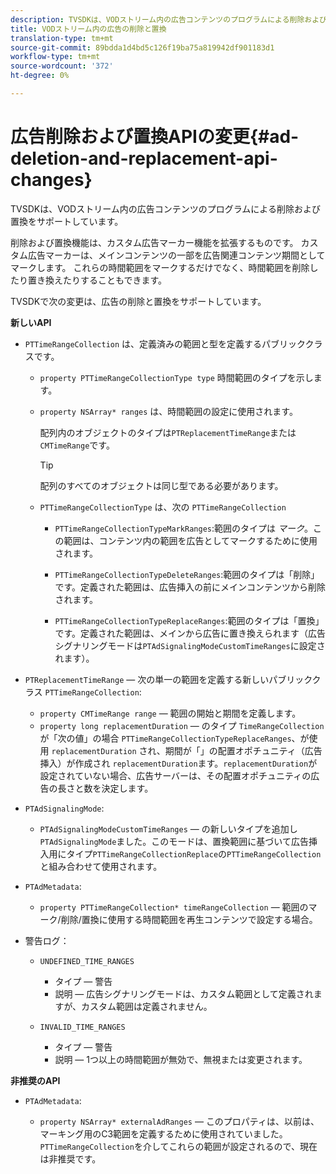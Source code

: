 ```yaml
---
description: TVSDKは、VODストリーム内の広告コンテンツのプログラムによる削除および置換をサポートしています。
title: VODストリーム内の広告の削除と置換
translation-type: tm+mt
source-git-commit: 89bdda1d4bd5c126f19ba75a819942df901183d1
workflow-type: tm+mt
source-wordcount: '372'
ht-degree: 0%

---
```



# 広告削除および置換APIの変更{#ad-deletion-and-replacement-api-changes}

TVSDKは、VODストリーム内の広告コンテンツのプログラムによる削除および置換をサポートしています。

削除および置換機能は、カスタム広告マーカー機能を拡張するものです。 カスタム広告マーカーは、メインコンテンツの一部を広告関連コンテンツ期間としてマークします。 これらの時間範囲をマークするだけでなく、時間範囲を削除したり置き換えたりすることもできます。

TVSDKで次の変更は、広告の削除と置換をサポートしています。

**新しいAPI**

* `PTTimeRangeCollection` は、定義済みの範囲と型を定義するパブリッククラスです。

   * `property PTTimeRangeCollectionType type` 時間範囲のタイプを示します。
   * `property NSArray* ranges` は、時間範囲の設定に使用されます。

      配列内のオブジェクトのタイプは`PTReplacementTimeRange`または`CMTimeRange`です。

      >[!TIP]
      >
      >配列のすべてのオブジェクトは同じ型である必要があります。

   * `PTTimeRangeCollectionType` は、次の `PTTimeRangeCollection`

      * `PTTimeRangeCollectionTypeMarkRanges`:範囲のタイプは *マーク*。この範囲は、コンテンツ内の範囲を広告としてマークするために使用されます。

      * `PTTimeRangeCollectionTypeDeleteRanges`:範囲のタイプは「削除」です。定義された範囲は、広告挿入の前にメインコンテンツから削除されます。
      * `PTTimeRangeCollectionTypeReplaceRanges`:範囲のタイプは「置換」です。定義された範囲は、メインから広告に置き換えられます（広告シグナリングモードは`PTAdSignalingModeCustomTimeRanges`に設定されます）。

* `PTReplacementTimeRange`  — 次の単一の範囲を定義する新しいパブリッククラス `PTTimeRangeCollection`:

   * `property CMTimeRange range`  — 範囲の開始と期間を定義します。
   * `property long replacementDuration`  — のタイプ `TimeRangeCollection` が「次の値」の場合 `PTTimeRangeCollectionTypeReplaceRanges`、が使用 `replacementDuration` され、期間が「」の配置オポチュニティ（広告挿入）が作成され `replacementDuration`ます。`replacementDuration`が設定されていない場合、広告サーバーは、その配置オポチュニティの広告の長さと数を決定します。

* `PTAdSignalingMode`:

   * `PTAdSignalingModeCustomTimeRanges`  — の新しいタイプを追加し `PTAdSignalingMode`ました。このモードは、置換範囲に基づいて広告挿入用にタイプ`PTTimeRangeCollectionReplace`の`PTTimeRangeCollection`と組み合わせて使用されます。

* `PTAdMetadata`:

   * `property PTTimeRangeCollection* timeRangeCollection`  — 範囲のマーク/削除/置換に使用する時間範囲を再生コンテンツで設定する場合。

* 警告ログ：

   * `UNDEFINED_TIME_RANGES`

      * タイプ — 警告
      * 説明 — 広告シグナリングモードは、カスタム範囲として定義されますが、カスタム範囲は定義されません。
   * `INVALID_TIME_RANGES`

      * タイプ — 警告
      * 説明 — 1つ以上の時間範囲が無効で、無視または変更されます。


**非推奨のAPI**

* `PTAdMetadata`:

   * `property NSArray* externalAdRanges`  — このプロパティは、以前は、マーキング用のC3範囲を定義するために使用されていました。`PTTimeRangeCollection`を介してこれらの範囲が設定されるので、現在は非推奨です。